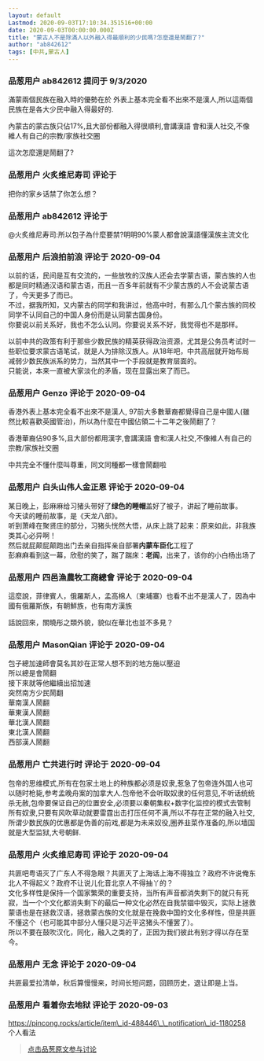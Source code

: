 ```yaml
---
layout: default
Lastmod: 2020-09-03T17:10:34.351516+00:00
date: 2020-09-03T00:00:00.000Z
title: "蒙古人不是除滿人以外融入得最順利的少民嗎?怎麼還是鬧翻了?"
author: "ab842612"
tags: [中共,蒙古人]
---
```



### 品葱用户 **ab842612** 提问于 9/3/2020
    
滿蒙兩個民族在融入時的優勢在於 外表上基本完全看不出來不是漢人,所以這兩個民族在是各大少民中融入得最好的.  
  
內蒙古的蒙古族只佔17%,且大部份都融入得很順利,會講漢語 會和漢人社交,不像維人有自己的宗教/家族社交圈  
  
這次怎麼還是鬧翻了?
    
                

### 品葱用户 **火炙维尼寿司** 评论于 
        
把你的家乡话禁了你怎么想？
        
                

### 品葱用户 **ab842612** 评论于 
        
@火炙维尼寿司:所以包子為什麼要禁?明明90%蒙人都會說漢語懂漢族主流文化
        
                

### 品葱用户 **后浪拍前浪** 评论于 2020-09-04
        
以前的话，民间是互有交流的，一些放牧的汉族人还会去学蒙古语，蒙古族的人也都是同时精通汉语和蒙古语，而且一百多年前就有不少蒙古族的人不会说蒙古语了，今天更多了而已。  
不过，据我所知，又内蒙古的同学和我讲过，他高中时，有那么几个蒙古族的同校同学不认同自己的中国人身份而是认同蒙古国身份。  
你要说以前关系好，我也不怎么认同。你要说关系不好，我觉得也不是那样。  
  
以前中共的政策有利于那些少数民族的精英获得政治资源，尤其是公务员考试时一些职位要求蒙古语笔试，就是人为排除汉族人。从18年吧，中共高层就开始布局减弱少数民族派系的势力，当然其中一个手段就是教育层面的。  
只能说，本来一直被大家淡化的矛盾，现在显露出来了而已。
        
                

### 品葱用户 **Genzo** 评论于 2020-09-04
        
香港外表上基本完全看不出來不是漢人, 97前大多數華裔都覺得自己是中國人(雖然比較喜歡英國管治)，所以為什麼在中國佔領二十二年之後鬧翻了？  
  
香港華裔佔90多%,且大部份都用漢字,會講漢語 會和漢人社交,不像維人有自己的宗教/家族社交圈  
  
中共完全不懂什麼叫尊重，同文同種都一樣會鬧翻啦
        
                

### 品葱用户 **白头山伟人金正恩** 评论于 2020-09-04
        
某日晚上，彭麻麻给习猪头带好了**绿色的睡帽**盖好了被子，讲起了睡前故事。  
今天读的睡前故事，是《天龙八部》。  
听到萧峰在聚贤庄的部分，习猪头恍然大悟，从床上跳了起来：原来如此，非我族类其心必异啊！  
然后就屁颠屁颠跑出门去亲自指挥亲自部署**内蒙车臣化**工程了  
彭麻麻看到这一幕，欣慰的笑了，踹了踹床：**老阎**，出来了，该你的小白杨出场了
        
                

### 品葱用户 **四邑漁農牧工商總會** 评论于 2020-09-04
        
這麼說，菲律賓人，俄羅斯人，孟高棉人（柬埔寨）也看不出不是漢人了，因為中國有俄羅斯族，有朝鮮族，也有南方漢族  
  
話說回來，關曉彤之類外貌，貌似在華北也並不多見？
        
                

### 品葱用户 **MasonQian** 评论于 2020-09-04
        
包子總加速師會莫名其妙在正常人想不到的地方施以壓迫  
所以總是會鬧翻  
接下來就等他繼續出招加速  
突然南方少民鬧翻  
華南漢人鬧翻  
華東漢人鬧翻  
華北漢人鬧翻  
東北漢人鬧翻  
西部漢人鬧翻
        
                

### 品葱用户 **亡共进行时** 评论于 2020-09-04
        
包帝的思维模式,所有在包家土地上的种族都必须是奴隶,惹急了包帝连外国人也可以随时枪毙,参考孟晚舟案的加拿大人.包帝他不会听取奴隶的任何意见,不听话统统杀无赦,包帝要保证自己的位置安全,必须要以秦朝集权+数字化监控的模式去管制所有奴隶,只要有风吹草动就要雷霆出击打压任何不满,所以不存在正常的融入社交,所谓少数民族的优惠都是伪善的前戏,都是为未来奴役,圈养韭菜作准备的,所以墙国就是大型监狱,大号朝鲜.
        
                

### 品葱用户 **火炙维尼寿司** 评论于 2020-09-04
        
共匪吧粤语灭了广东人不得急眼？共匪灭了上海话上海不得独立？政府不许说俺东北人不得起义？政府不让说儿化音北京人不得抽丫的？  
文化多样性是保持一个国家繁荣的重要支持，当所有声音都消失剩下的就只有死寂，当一个个文化都消失剩下的最后一种文化必然在自我禁锢中毁灭，实际上拯救蒙语也是在拯救汉语，拯救蒙古族的文化就是在挽救中国的文化多样性，但是共匪不懂这个（也可能其中部分人懂只是习近平这猪头不懂罢了）。  
所以不要在鼓吹汉化，同化，融入之类的了，正因为我们彼此有别才得以存在至今。
        
                

### 品葱用户 **无念** 评论于 2020-09-04
        
共匪最爱拉清单，秋后算慢慢来，时间长短问题，回顾历史，退让即是上当。
        
                

### 品葱用户 **看着你去地狱** 评论于 2020-09-03
        
https://pincong.rocks/article/item\_id-488446\_\_notification\_id-1180258  
个人看法
        
                





> [点击品葱原文参与讨论](https://pincong.rocks/question/30588)


